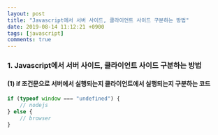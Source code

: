 ```yaml
---
layout: post
title: "Javascript에서 서버 사이드, 클라이언트 사이드 구분하는 방법"
date: 2019-08-14 11:12:21 +0900
tags: [javascript]
comments: true
---
```

### 1. Javascript에서 서버 사이드, 클라이언트 사이드 구분하는 방법

#### (1) if 조건문으로 서버에서 실행되는지 클라이언트에서 실행되는지 구분하는 코드

```js
if (typeof window === "undefined") {
    // nodejs
} else {
    // browser
}
```
